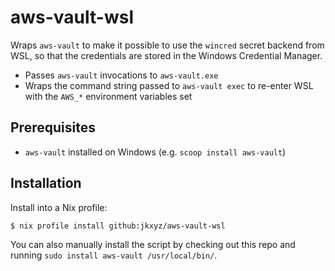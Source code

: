 # aws-vault-wsl

Wraps `aws-vault` to make it possible to use the `wincred` secret backend from WSL, so that the credentials are stored in the Windows Credential Manager.

* Passes `aws-vault` invocations to `aws-vault.exe`
* Wraps the command string passed to `aws-vault exec` to re-enter WSL with the `AWS_*` environment variables set

## Prerequisites

* `aws-vault` installed on Windows (e.g. `scoop install aws-vault`)

## Installation

Install into a Nix profile:

```
$ nix profile install github:jkxyz/aws-vault-wsl
```

You can also manually install the script by checking out this repo and running `sudo install aws-vault /usr/local/bin/`.
